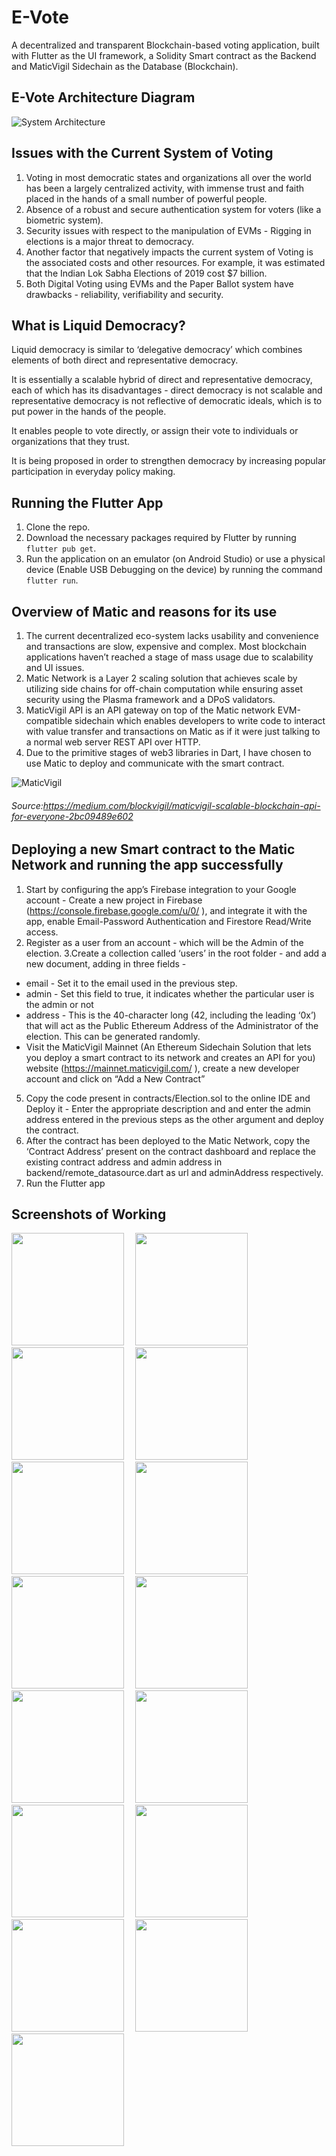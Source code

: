 # E-Vote

A decentralized and transparent Blockchain-based voting application, built with Flutter as the UI framework, a Solidity Smart contract as the Backend and MaticVigil Sidechain as the Database (Blockchain). 

## E-Vote Architecture Diagram
![System Architecture](EVote_Architecture_Diagram.png)


## Issues with the Current System of Voting 
1. Voting in most democratic states and organizations all over the world has been a largely centralized activity, with immense trust and faith placed in the hands of a small number of powerful people. 
2. Absence of a robust and secure authentication system for voters (like a biometric system).
3. Security issues with respect to the manipulation of EVMs - Rigging in elections is a major threat to democracy.
4. Another factor that negatively impacts the current system of Voting is the associated costs and other resources. For example, it was estimated that the Indian Lok Sabha Elections of 2019 cost $7 billion.
5. Both Digital Voting using EVMs and the Paper Ballot system have drawbacks - reliability, verifiability and security.

## What is Liquid Democracy?

Liquid democracy is similar to ‘delegative democracy’ which combines elements of both direct and representative democracy. 

It is essentially a scalable hybrid of direct and representative democracy, each of which has its disadvantages - direct democracy is not scalable and representative democracy is not reflective of democratic ideals, which is to put power in the hands of the people.

It enables people to vote directly, or assign their vote to individuals or organizations that they trust.

It is being proposed in order to strengthen democracy by increasing popular participation in everyday policy making.

## Running the Flutter App
1. Clone the repo.
2. Download the necessary packages required by Flutter by running `flutter pub get`.
3. Run the application on an emulator (on Android Studio) or use a physical device (Enable USB Debugging on the device) by running the command `flutter run`.

## Overview of Matic and reasons for its use

1. The current decentralized eco-system lacks usability and convenience and transactions are slow, expensive and complex. Most blockchain applications haven’t reached a stage of mass usage due to scalability and UI issues.
2. Matic Network is a Layer 2 scaling solution that achieves scale by utilizing side chains for off-chain computation while ensuring asset security using the Plasma framework and a DPoS validators.
3. MaticVigil API is an API gateway on top of the Matic network EVM-compatible sidechain which enables developers to write code to interact with value transfer and transactions on Matic as if it were just talking to a normal web server REST API over HTTP.
4. Due to the primitive stages of web3 libraries in Dart, I have chosen to use Matic to deploy and communicate with the smart contract.

![MaticVigil](matic.png)

###### Source:https://medium.com/blockvigil/maticvigil-scalable-blockchain-api-for-everyone-2bc09489e602

## Deploying a new Smart contract to the Matic Network and running the app successfully

1. Start by configuring the app’s Firebase integration to your Google account - Create a new project in Firebase (https://console.firebase.google.com/u/0/ ), and integrate it with the app, enable Email-Password Authentication and Firestore Read/Write access.
2. Register as a user from an account - which will be the Admin of the election.
3.Create a collection called ‘users’ in the root folder - and add a new document, adding in three fields - 
- email - Set it to the email used in the previous step.
- admin - Set this field to true, it indicates whether the particular user is the admin or not
- address  - This is the 40-character long (42, including the leading ‘0x’) that will act as the Public Ethereum Address of the Administrator of the election. This can be generated randomly.
- Visit the MaticVigil Mainnet (An Ethereum Sidechain Solution that lets you deploy a smart contract to its network and creates an API for you)  website (https://mainnet.maticvigil.com/ ), create a new developer account and click on “Add a New Contract”
5. Copy the code present in contracts/Election.sol to the online IDE and Deploy it - Enter the appropriate description and and enter the admin address entered in the previous steps as the other argument and deploy the contract.
6. After the contract has been deployed to the Matic Network, copy the ‘Contract Address’ present on the contract dashboard and replace the existing contract address and admin address in backend/remote_datasource.dart as url and adminAddress respectively.
7. Run the Flutter app

## Screenshots of Working
<img src="screenshots/registration_screen.jpg" width="180">&emsp;
<img src="screenshots/login_screen.jpg" width="180">&emsp;
<img src="screenshots/admin_dashboard_screen.jpg" width="180">&emsp;
<img src="screenshots/voter_dashboard_screen.jpg" width="180">&emsp;
<img src="screenshots/add_candidate_screen.jpg" width="180">&emsp;
<img src="screenshots/add_voter_screen.jpg" width="180">&emsp;
<img src="screenshots/add_voter_txhash_screen.jpg" width="180">&emsp;
<img src="screenshots/candidates_screen.jpg" width="180">&emsp;
<img src="screenshots/voter_profile_screen.jpg" width="180">&emsp;
<img src="screenshots/voter's_candidates_screen.jpg" width="180">&emsp;
<img src="screenshots/voters_screen.jpg" width="180">&emsp;
<img src="screenshots/delegate_vote_screen.jpg" width="180">&emsp;
<img src="screenshots/election_ongoing_vote_error.jpg" width="180">&emsp;
<img src="screenshots/ongoing_election_admin_dashboard.jpg" width="180">&emsp;
<img src="screenshots/voter_dashboard_screen.jpg" width="180">&emsp;



